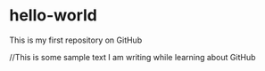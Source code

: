 # hello-world
This is my first repository on GitHub

//This is some sample text I am writing while learning about GitHub
